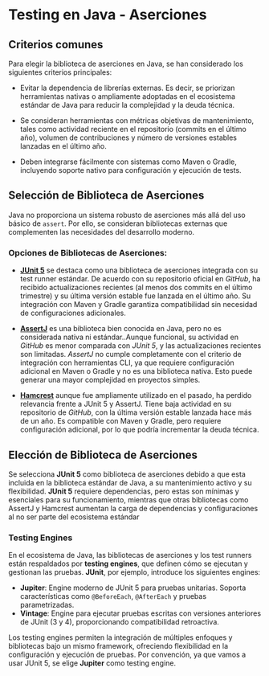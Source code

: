 # Testing en Java - Aserciones

## Criterios comunes

Para elegir la biblioteca de aserciones en Java, se han considerado los siguientes criterios principales:

- Evitar la dependencia de librerías externas. Es decir, se priorizan herramientas nativas o ampliamente adoptadas en el ecosistema estándar de Java para reducir la complejidad y la deuda técnica.

- Se consideran herramientas con métricas objetivas de mantenimiento, tales como actividad reciente en el repositorio (commits en el último año), volumen de contribuciones y número de versiones estables lanzadas en el último año.

- Deben integrarse fácilmente con sistemas como Maven o Gradle, incluyendo soporte nativo para configuración y ejecución de tests.

## Selección de Biblioteca de Aserciones

Java no proporciona un sistema robusto de aserciones más allá del uso básico de `assert`. Por ello, se consideran bibliotecas externas que complementen las necesidades del desarrollo moderno.

### Opciones de Bibliotecas de Aserciones:

- **[JUnit 5](https://github.com/junit-team/junit5)** se destaca como una biblioteca de aserciones integrada con su test runner estándar. De acuerdo con su repositorio oficial en *GitHub*, ha recibido actualizaciones recientes (al menos dos commits en el último trimestre) y su última versión estable fue lanzada en el último año. Su integración con Maven y Gradle garantiza compatibilidad sin necesidad de configuraciones adicionales.

- **[AssertJ](https://assertj.github.io/doc)** es una biblioteca bien conocida en Java, pero no es considerada nativa ni estándar..Aunque funcional, su actividad en *GitHub* es menor comparada con *JUnit 5*, y las actualizaciones recientes son limitadas. *AssertJ* no cumple completamente con el criterio de integración con herramientas CLI, ya que requiere configuración adicional en Maven o Gradle y no es una biblioteca nativa. Esto puede generar una mayor complejidad en proyectos simples.

- **[Hamcrest](https://github.com/hamcrest/JavaHamcrest)**  aunque fue ampliamente utilizado en el pasado, ha perdido relevancia frente a JUnit 5 y AssertJ. Tiene baja actividad en su repositorio de *GitHub*, con la última versión estable lanzada hace más de un año. Es compatible con Maven y Gradle, pero requiere configuración adicional, por lo que podría incrementar la deuda técnica.

## Elección de Biblioteca de Aserciones

Se selecciona **JUnit 5** como biblioteca de aserciones debido a que esta incluida en la biblioteca estándar de Java, a su mantenimiento activo y su flexibilidad. **JUnit 5** requiere dependencias, pero estas son mínimas y esenciales para su funcionamiento, mientras que otras bibliotecas como AssertJ y Hamcrest aumentan la carga de dependencias y configuraciones al no ser parte del ecosistema estándar

### Testing Engines

En el ecosistema de Java, las bibliotecas de aserciones y los test runners están respaldados por **testing engines**, que definen cómo se ejecutan y gestionan las pruebas. **JUnit**, por ejemplo, introduce los siguientes engines:  

- **Jupiter**: Engine moderno de JUnit 5 para pruebas unitarias. Soporta características como `@BeforeEach`, `@AfterEach` y pruebas parametrizadas.  
- **Vintage**: Engine para ejecutar pruebas escritas con versiones anteriores de JUnit (3 y 4), proporcionando compatibilidad retroactiva.  

Los testing engines permiten la integración de múltiples enfoques y bibliotecas bajo un mismo framework, ofreciendo flexibilidad en la configuración y ejecución de pruebas. Por convención, ya que vamos a usar JUnit 5, se elige **Jupiter** como testing engine.